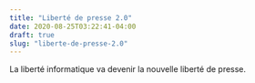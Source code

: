 ```yaml
---
title: "Liberté de presse 2.0"
date: 2020-08-25T03:22:41-04:00
draft: true
slug: "liberte-de-presse-2.0"
---
```


La liberté informatique va devenir la nouvelle liberté de presse.
<!--more-->
